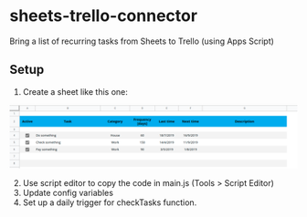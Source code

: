 # sheets-trello-connector
Bring a list of recurring tasks from Sheets to Trello (using Apps Script)

## Setup
1. Create a sheet like this one:

![Alt text](examplesheet.png?raw=true "Example Sheet")

2. Use script editor to copy the code in main.js (Tools > Script Editor)
3. Update config variables
4. Set up a daily trigger for checkTasks function.
